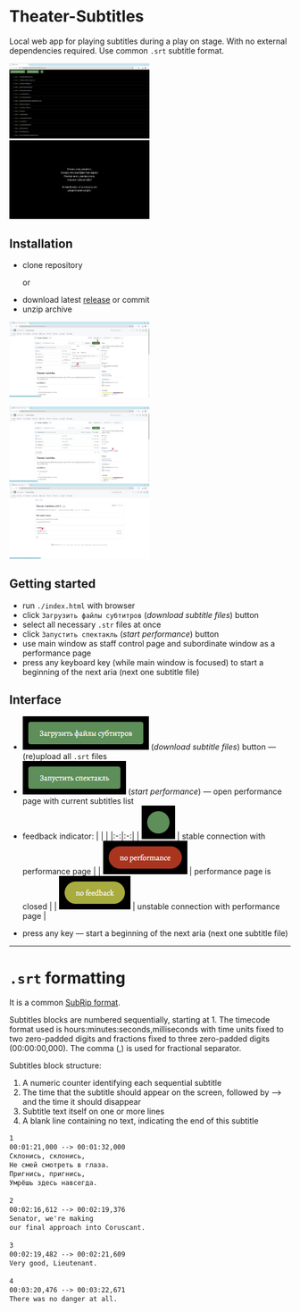 # Theater-Subtitles

Local web app for playing subtitles during a play on stage. With no external dependencies required. Use common `.srt` subtitle format.

<p float="left">
  <img src="./resources/img/Screenshot%200.1.png" width="49.75%" />
  <img src="./resources/img/Screenshot%200.2.png" width="49.75%" /> 
</p>


## Installation

* clone repository

  or

- download latest [release](../../releases/latest) or commit
- unzip archive

<p float="left">
  <img src="./resources/img/Screenshot%201.1.png" width="49.75%" />
</p>
<p float="left">
  <img src="./resources/img/Screenshot%201.2.png" width="49.75%" />
  <img src="./resources/img/Screenshot%201.3.png" width="49.75%" /> 
</p>


## Getting started

* run `./index.html` with browser
* click `Загрузить файлы субтитров` (_download subtitle files_) button
* select all necessary `.str` files at once
* click `Запустить спектакль` (_start performance_) button
* use main window as staff control page and subordinate window as a performance page
* press any keyboard key (while main window is focused) to start a beginning of the next aria (next one subtitle file)

## Interface

* ![`Загрузить файлы субтитров`](./resources/img/Screenshot%203.1.png) (_download subtitle files_) button — (re)upload all `.srt` files
* ![`Запустить спектакль`](./resources/img/Screenshot%203.2.png) (_start performance_) — open performance page with current subtitles list
* feedback indicator:
  |   |   |
  |:-:|:-:|
  | ![_Nothing(OK)_](./resources/img/Screenshot%203.3.png)    | stable connection with performance page |
  | ![`no performance`](./resources/img/Screenshot%203.4.png) | performance page is closed |
  | ![`no info`](./resources/img/Screenshot%203.5.png)        | unstable connection with performance page |


- press any key — start a beginning of the next aria (next one subtitle file)


---


# `.srt` formatting

It is a common [SubRip format](https://en.wikipedia.org/wiki/SubRip).

Subtitles blocks are numbered sequentially, starting at 1.
The timecode format used is hours:minutes:seconds,milliseconds with time units fixed to two zero-padded digits and fractions fixed to three zero-padded digits (00:00:00,000).
The comma (,) is used for fractional separator.

Subtitles block structure:
1. A numeric counter identifying each sequential subtitle
2. The time that the subtitle should appear on the screen, followed by --> and the time it should disappear
3. Subtitle text itself on one or more lines
4. A blank line containing no text, indicating the end of this subtitle

```
1
00:01:21,000 --> 00:01:32,000
Склонись, склонись,
Не смей смотреть в глаза.
Пригнись, пригнись,
Умрёшь здесь навсегда.

2
00:02:16,612 --> 00:02:19,376
Senator, we're making
our final approach into Coruscant.

3
00:02:19,482 --> 00:02:21,609
Very good, Lieutenant.

4
00:03:20,476 --> 00:03:22,671
There was no danger at all.
```
